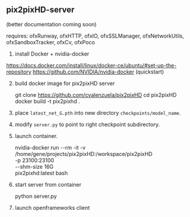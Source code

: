 

## pix2pixHD-server

(better documentation coming soon)

requires: ofxRunway, ofxHTTP, ofxIO, ofxSSLManager, ofxNetworkUtils, ofxSandboxTracker, ofxCv, ofxPoco

1) install Docker + nvidia-docker

https://docs.docker.com/install/linux/docker-ce/ubuntu/#set-up-the-repository
https://github.com/NVIDIA/nvidia-docker (quickstart)

2) build docker image for pix2pixHD server

    git clone https://github.com/cvalenzuela/pix2pixHD
    cd pix2pixHD
    docker build -t pix2pixhd .

3) place `latest_net_G.pth` into new directory `checkpoints/model_name`.

4) modify `server.py` to point to right checkpoint subdirectory.

5) launch container.

    nvidia-docker run --rm -it -v /home/gene/projects/pix2pixHD:/workspace/pix2pixHD \
     -p 23100:23100 \
     --shm-size 16G \
     pix2pixhd:latest bash

6) start server from container

    python server.py

7) launch openframeworks client
